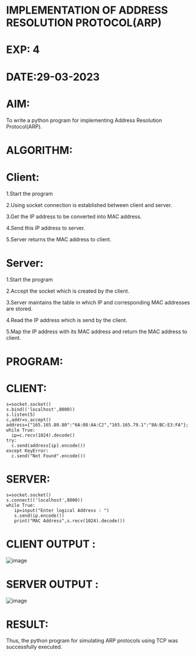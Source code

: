 # IMPLEMENTATION OF ADDRESS RESOLUTION PROTOCOL(ARP)
# EXP: 4
# DATE:29-03-2023

# AIM:
To write a python program for implementing Address Resolution Protocol(ARP).

# ALGORITHM:
# Client:
1.Start the program

2.Using socket connection is established between client and server.

3.Get the IP address to be converted into MAC address.

4.Send this IP address to server.

5.Server returns the MAC address to client.

# Server:
1.Start the program

2.Accept the socket which is created by the client.

3.Server maintains the table in which IP and corresponding MAC addresses are stored.

4.Read the IP address which is send by the client.

5.Map the IP address with its MAC address and return the MAC address to client.

# PROGRAM:
# CLIENT:
```import socket
s=socket.socket()
s.bind(('localhost',8000))
s.listen(5)
c,addr=s.accept()
address={"165.165.80.80":"6A:08:AA:C2","165.165.79.1":"8A:BC:E3:FA"};
while True:
  ip=c.recv(1024).decode()
try:
  c.send(address[ip].encode())
except KeyError:
  c.send("Not Found".encode())
```
# SERVER:
```import socket
s=socket.socket()
s.connect(('localhost',8000))
while True:
   ip=input("Enter logical Address : ")
   s.send(ip.encode())
   print("MAC Address",s.recv(1024).decode())
```
# CLIENT OUTPUT :
![image](https://github.com/SanjithaBolisetti/EX-4/assets/119393633/7b434cfe-88ed-42ae-9083-9e3a2fa32e09)

# SERVER OUTPUT :
![image](https://github.com/SanjithaBolisetti/EX-4/assets/119393633/7c8e4382-783f-4e99-bb7e-66125fd6da17)

# RESULT:
Thus, the python program for simulating ARP protocols using TCP was successfully executed.

